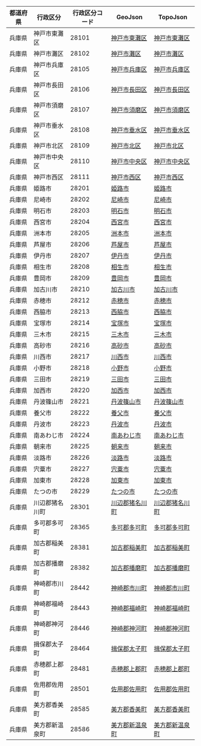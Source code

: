 | 都道府県 | 行政区分 | 行政区分コード | GeoJson | TopoJson |
|-----------|--------- |--------------|------|------|
| 兵庫県 | 神戸市東灘区 | 28101 | [神戸市東灘区](/geojson/cities/28/28101.json) | [神戸市東灘区](/topojson/cities/28/28101.topojson) |
| 兵庫県 | 神戸市灘区 | 28102 | [神戸市灘区](/geojson/cities/28/28102.json) | [神戸市灘区](/topojson/cities/28/28102.topojson) |
| 兵庫県 | 神戸市兵庫区 | 28105 | [神戸市兵庫区](/geojson/cities/28/28105.json) | [神戸市兵庫区](/topojson/cities/28/28105.topojson) |
| 兵庫県 | 神戸市長田区 | 28106 | [神戸市長田区](/geojson/cities/28/28106.json) | [神戸市長田区](/topojson/cities/28/28106.topojson) |
| 兵庫県 | 神戸市須磨区 | 28107 | [神戸市須磨区](/geojson/cities/28/28107.json) | [神戸市須磨区](/topojson/cities/28/28107.topojson) |
| 兵庫県 | 神戸市垂水区 | 28108 | [神戸市垂水区](/geojson/cities/28/28108.json) | [神戸市垂水区](/topojson/cities/28/28108.topojson) |
| 兵庫県 | 神戸市北区 | 28109 | [神戸市北区](/geojson/cities/28/28109.json) | [神戸市北区](/topojson/cities/28/28109.topojson) |
| 兵庫県 | 神戸市中央区 | 28110 | [神戸市中央区](/geojson/cities/28/28110.json) | [神戸市中央区](/topojson/cities/28/28110.topojson) |
| 兵庫県 | 神戸市西区 | 28111 | [神戸市西区](/geojson/cities/28/28111.json) | [神戸市西区](/topojson/cities/28/28111.topojson) |
| 兵庫県 | 姫路市 | 28201 | [姫路市](/geojson/cities/28/28201.json) | [姫路市](/topojson/cities/28/28201.topojson) |
| 兵庫県 | 尼崎市 | 28202 | [尼崎市](/geojson/cities/28/28202.json) | [尼崎市](/topojson/cities/28/28202.topojson) |
| 兵庫県 | 明石市 | 28203 | [明石市](/geojson/cities/28/28203.json) | [明石市](/topojson/cities/28/28203.topojson) |
| 兵庫県 | 西宮市 | 28204 | [西宮市](/geojson/cities/28/28204.json) | [西宮市](/topojson/cities/28/28204.topojson) |
| 兵庫県 | 洲本市 | 28205 | [洲本市](/geojson/cities/28/28205.json) | [洲本市](/topojson/cities/28/28205.topojson) |
| 兵庫県 | 芦屋市 | 28206 | [芦屋市](/geojson/cities/28/28206.json) | [芦屋市](/topojson/cities/28/28206.topojson) |
| 兵庫県 | 伊丹市 | 28207 | [伊丹市](/geojson/cities/28/28207.json) | [伊丹市](/topojson/cities/28/28207.topojson) |
| 兵庫県 | 相生市 | 28208 | [相生市](/geojson/cities/28/28208.json) | [相生市](/topojson/cities/28/28208.topojson) |
| 兵庫県 | 豊岡市 | 28209 | [豊岡市](/geojson/cities/28/28209.json) | [豊岡市](/topojson/cities/28/28209.topojson) |
| 兵庫県 | 加古川市 | 28210 | [加古川市](/geojson/cities/28/28210.json) | [加古川市](/topojson/cities/28/28210.topojson) |
| 兵庫県 | 赤穂市 | 28212 | [赤穂市](/geojson/cities/28/28212.json) | [赤穂市](/topojson/cities/28/28212.topojson) |
| 兵庫県 | 西脇市 | 28213 | [西脇市](/geojson/cities/28/28213.json) | [西脇市](/topojson/cities/28/28213.topojson) |
| 兵庫県 | 宝塚市 | 28214 | [宝塚市](/geojson/cities/28/28214.json) | [宝塚市](/topojson/cities/28/28214.topojson) |
| 兵庫県 | 三木市 | 28215 | [三木市](/geojson/cities/28/28215.json) | [三木市](/topojson/cities/28/28215.topojson) |
| 兵庫県 | 高砂市 | 28216 | [高砂市](/geojson/cities/28/28216.json) | [高砂市](/topojson/cities/28/28216.topojson) |
| 兵庫県 | 川西市 | 28217 | [川西市](/geojson/cities/28/28217.json) | [川西市](/topojson/cities/28/28217.topojson) |
| 兵庫県 | 小野市 | 28218 | [小野市](/geojson/cities/28/28218.json) | [小野市](/topojson/cities/28/28218.topojson) |
| 兵庫県 | 三田市 | 28219 | [三田市](/geojson/cities/28/28219.json) | [三田市](/topojson/cities/28/28219.topojson) |
| 兵庫県 | 加西市 | 28220 | [加西市](/geojson/cities/28/28220.json) | [加西市](/topojson/cities/28/28220.topojson) |
| 兵庫県 | 丹波篠山市 | 28221 | [丹波篠山市](/geojson/cities/28/28221.json) | [丹波篠山市](/topojson/cities/28/28221.topojson) |
| 兵庫県 | 養父市 | 28222 | [養父市](/geojson/cities/28/28222.json) | [養父市](/topojson/cities/28/28222.topojson) |
| 兵庫県 | 丹波市 | 28223 | [丹波市](/geojson/cities/28/28223.json) | [丹波市](/topojson/cities/28/28223.topojson) |
| 兵庫県 | 南あわじ市 | 28224 | [南あわじ市](/geojson/cities/28/28224.json) | [南あわじ市](/topojson/cities/28/28224.topojson) |
| 兵庫県 | 朝来市 | 28225 | [朝来市](/geojson/cities/28/28225.json) | [朝来市](/topojson/cities/28/28225.topojson) |
| 兵庫県 | 淡路市 | 28226 | [淡路市](/geojson/cities/28/28226.json) | [淡路市](/topojson/cities/28/28226.topojson) |
| 兵庫県 | 宍粟市 | 28227 | [宍粟市](/geojson/cities/28/28227.json) | [宍粟市](/topojson/cities/28/28227.topojson) |
| 兵庫県 | 加東市 | 28228 | [加東市](/geojson/cities/28/28228.json) | [加東市](/topojson/cities/28/28228.topojson) |
| 兵庫県 | たつの市 | 28229 | [たつの市](/geojson/cities/28/28229.json) | [たつの市](/topojson/cities/28/28229.topojson) |
| 兵庫県 | 川辺郡猪名川町 | 28301 | [川辺郡猪名川町](/geojson/cities/28/28301.json) | [川辺郡猪名川町](/topojson/cities/28/28301.topojson) |
| 兵庫県 | 多可郡多可町 | 28365 | [多可郡多可町](/geojson/cities/28/28365.json) | [多可郡多可町](/topojson/cities/28/28365.topojson) |
| 兵庫県 | 加古郡稲美町 | 28381 | [加古郡稲美町](/geojson/cities/28/28381.json) | [加古郡稲美町](/topojson/cities/28/28381.topojson) |
| 兵庫県 | 加古郡播磨町 | 28382 | [加古郡播磨町](/geojson/cities/28/28382.json) | [加古郡播磨町](/topojson/cities/28/28382.topojson) |
| 兵庫県 | 神崎郡市川町 | 28442 | [神崎郡市川町](/geojson/cities/28/28442.json) | [神崎郡市川町](/topojson/cities/28/28442.topojson) |
| 兵庫県 | 神崎郡福崎町 | 28443 | [神崎郡福崎町](/geojson/cities/28/28443.json) | [神崎郡福崎町](/topojson/cities/28/28443.topojson) |
| 兵庫県 | 神崎郡神河町 | 28446 | [神崎郡神河町](/geojson/cities/28/28446.json) | [神崎郡神河町](/topojson/cities/28/28446.topojson) |
| 兵庫県 | 揖保郡太子町 | 28464 | [揖保郡太子町](/geojson/cities/28/28464.json) | [揖保郡太子町](/topojson/cities/28/28464.topojson) |
| 兵庫県 | 赤穂郡上郡町 | 28481 | [赤穂郡上郡町](/geojson/cities/28/28481.json) | [赤穂郡上郡町](/topojson/cities/28/28481.topojson) |
| 兵庫県 | 佐用郡佐用町 | 28501 | [佐用郡佐用町](/geojson/cities/28/28501.json) | [佐用郡佐用町](/topojson/cities/28/28501.topojson) |
| 兵庫県 | 美方郡香美町 | 28585 | [美方郡香美町](/geojson/cities/28/28585.json) | [美方郡香美町](/topojson/cities/28/28585.topojson) |
| 兵庫県 | 美方郡新温泉町 | 28586 | [美方郡新温泉町](/geojson/cities/28/28586.json) | [美方郡新温泉町](/topojson/cities/28/28586.topojson) |
